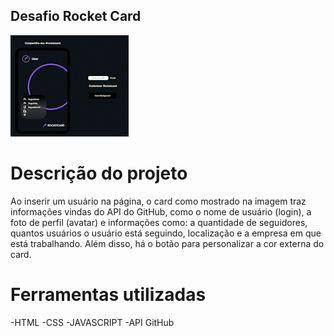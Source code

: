 ## Desafio Rocket Card

![vídeo](./.github/preview_AdobeExpress.gif)

# Descrição do projeto
Ao inserir um usuário na página, o card como mostrado na imagem traz informações vindas do API do GitHub, como o nome de usuário (login), a foto de perfil (avatar) e informações como: a quantidade de seguidores, quantos usuários o usuário está seguindo, localização e a empresa em que está trabalhando.
Além disso, há o botão para personalizar a cor externa do card.

# Ferramentas utilizadas
-HTML
-CSS
-JAVASCRIPT
-API GitHub